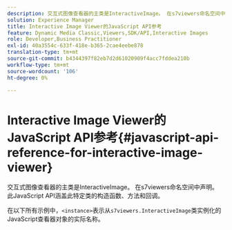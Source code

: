 ```yaml
---
description: 交互式图像查看器的主类是InteractiveImage。 在s7viewers命名空间中声明。 此JavaScript API涵盖此特定类的构造函数、方法和回调。
solution: Experience Manager
title: Interactive Image Viewer的JavaScript API参考
feature: Dynamic Media Classic,Viewers,SDK/API,Interactive Images
role: Developer,Business Practitioner
exl-id: 40a3554c-633f-418e-b365-2cae4eebe878
translation-type: tm+mt
source-git-commit: b4344397f82eb7d2d61020909f4acc7fddea210b
workflow-type: tm+mt
source-wordcount: '106'
ht-degree: 0%

---
```


# Interactive Image Viewer的JavaScript API参考{#javascript-api-reference-for-interactive-image-viewer}

交互式图像查看器的主类是InteractiveImage。 在s7viewers命名空间中声明。 此JavaScript API涵盖此特定类的构造函数、方法和回调。

在以下所有示例中，`<instance>`表示从`s7viewers.InteractiveImage`类实例化的JavaScript查看器对象的实际名称。
